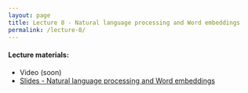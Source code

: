 ```yaml
---
layout: page
title: Lecture 8 - Natural language processing and Word embeddings
permalink: /lecture-8/
---
```


#### Lecture materials:
- Video (soon)
- [Slides - Natural language processing and Word embeddings](https://drive.google.com/open?id=1aOyvO55wtXSthVzfq7mMojsNi772FQ2g)

